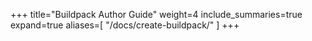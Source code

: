 +++
title="Buildpack Author Guide"
weight=4
include_summaries=true
expand=true
aliases=[
    "/docs/create-buildpack/"
]
+++